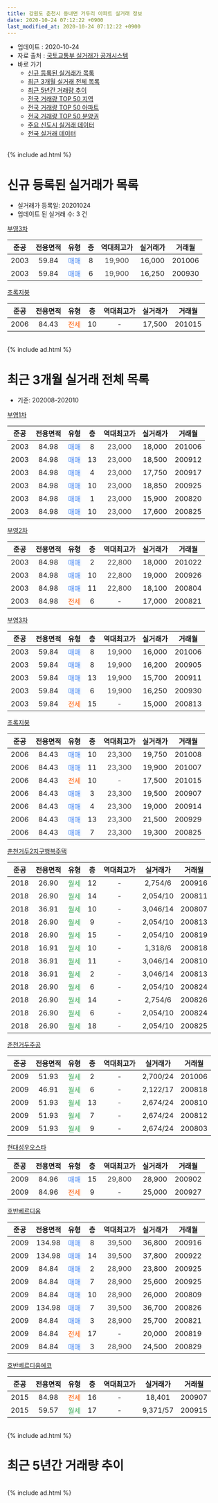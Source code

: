 ```yaml
---
title: 강원도 춘천시 동내면 거두리 아파트 실거래 정보
date: 2020-10-24 07:12:22 +0900
last_modified_at: 2020-10-24 07:12:22 +0900
---
```


* 업데이트 : 2020-10-24
* 자료 출처 : [국토교통부 실거래가 공개시스템](http://rt.molit.go.kr)
* 바로 가기
    * [신규 등록된 실거래가 목록](#신규-등록된-실거래가-목록)
    * [최근 3개월 실거래 전체 목록](#최근-3개월-실거래-전체-목록)
    * [최근 5년간 거래량 추이](#최근-5년간-거래량-추이)
    * [전국 거래량 TOP 50 지역](https://inasie.github.io/apt-trade-info/최근-3개월-전국에서-가장-거래가-많이-발생한-지역)
    * [전국 거래량 TOP 50 아파트](https://inasie.github.io/apt-trade-info/최근-3개월-전국에서-가장-거래가-많이-발생한-아파트)
    * [전국 거래량 TOP 50 분양권](https://inasie.github.io/apt-trade-info/최근-3개월-전국에서-가장-거래가-많이-발생한-분양권)
    * [주요 신도시 실거래 데이터](https://inasie.github.io/apt-trade-info/주요-신도시)
    * [전국 실거래 데이터](https://inasie.github.io/apt-trade-info/전국)
<br>
{% include ad.html %}
<br>

# 신규 등록된 실거래가 목록
* 실거래가 등록일: 20201024
* 업데이트 된 실거래 수: 3 건


[부영3차](https://search.naver.com/search.naver?query=%EA%B0%95%EC%9B%90%EB%8F%84+%EC%B6%98%EC%B2%9C%EC%8B%9C+%EB%8F%99%EB%82%B4%EB%A9%B4+%EA%B1%B0%EB%91%90%EB%A6%AC+%EB%B6%80%EC%98%813%EC%B0%A8)

|준공|전용면적|유형|층|역대최고가|실거래가|거래월|
|:---:|:---:|:---:|:---:|:---:|:---:|:---:|
|2003|59.84|<span style="color:#4285f3">매매</span>|8|<span style="color:#444444">19,900</span>|16,000|201006|
|2003|59.84|<span style="color:#4285f3">매매</span>|6|<span style="color:#444444">19,900</span>|16,250|200930|

[초록지붕](https://search.naver.com/search.naver?query=%EA%B0%95%EC%9B%90%EB%8F%84+%EC%B6%98%EC%B2%9C%EC%8B%9C+%EB%8F%99%EB%82%B4%EB%A9%B4+%EA%B1%B0%EB%91%90%EB%A6%AC+%EC%B4%88%EB%A1%9D%EC%A7%80%EB%B6%95)

|준공|전용면적|유형|층|역대최고가|실거래가|거래월|
|:---:|:---:|:---:|:---:|:---:|:---:|:---:|
|2006|84.43|<span style="color:#ff5a00">전세</span>|10|<span style="color:#444444">-</span>|17,500|201015|


<br>
{% include ad.html %}
<br>

# 최근 3개월 실거래 전체 목록
* 기준: 202008-202010


[부영1차](https://search.naver.com/search.naver?query=%EA%B0%95%EC%9B%90%EB%8F%84+%EC%B6%98%EC%B2%9C%EC%8B%9C+%EB%8F%99%EB%82%B4%EB%A9%B4+%EA%B1%B0%EB%91%90%EB%A6%AC+%EB%B6%80%EC%98%811%EC%B0%A8)

|준공|전용면적|유형|층|역대최고가|실거래가|거래월|
|:---:|:---:|:---:|:---:|:---:|:---:|:---:|
|2003|84.98|<span style="color:#4285f3">매매</span>|8|<span style="color:#444444">23,000</span>|18,000|201006|
|2003|84.98|<span style="color:#4285f3">매매</span>|13|<span style="color:#444444">23,000</span>|18,500|200912|
|2003|84.98|<span style="color:#4285f3">매매</span>|4|<span style="color:#444444">23,000</span>|17,750|200917|
|2003|84.98|<span style="color:#4285f3">매매</span>|10|<span style="color:#444444">23,000</span>|18,850|200925|
|2003|84.98|<span style="color:#4285f3">매매</span>|1|<span style="color:#444444">23,000</span>|15,900|200820|
|2003|84.98|<span style="color:#4285f3">매매</span>|10|<span style="color:#444444">23,000</span>|17,600|200825|

[부영2차](https://search.naver.com/search.naver?query=%EA%B0%95%EC%9B%90%EB%8F%84+%EC%B6%98%EC%B2%9C%EC%8B%9C+%EB%8F%99%EB%82%B4%EB%A9%B4+%EA%B1%B0%EB%91%90%EB%A6%AC+%EB%B6%80%EC%98%812%EC%B0%A8)

|준공|전용면적|유형|층|역대최고가|실거래가|거래월|
|:---:|:---:|:---:|:---:|:---:|:---:|:---:|
|2003|84.98|<span style="color:#4285f3">매매</span>|2|<span style="color:#444444">22,800</span>|18,000|201022|
|2003|84.98|<span style="color:#4285f3">매매</span>|10|<span style="color:#444444">22,800</span>|19,000|200926|
|2003|84.98|<span style="color:#4285f3">매매</span>|11|<span style="color:#444444">22,800</span>|18,100|200804|
|2003|84.98|<span style="color:#ff5a00">전세</span>|6|<span style="color:#444444">-</span>|17,000|200821|

[부영3차](https://search.naver.com/search.naver?query=%EA%B0%95%EC%9B%90%EB%8F%84+%EC%B6%98%EC%B2%9C%EC%8B%9C+%EB%8F%99%EB%82%B4%EB%A9%B4+%EA%B1%B0%EB%91%90%EB%A6%AC+%EB%B6%80%EC%98%813%EC%B0%A8)

|준공|전용면적|유형|층|역대최고가|실거래가|거래월|
|:---:|:---:|:---:|:---:|:---:|:---:|:---:|
|2003|59.84|<span style="color:#4285f3">매매</span>|8|<span style="color:#444444">19,900</span>|16,000|201006|
|2003|59.84|<span style="color:#4285f3">매매</span>|8|<span style="color:#444444">19,900</span>|16,200|200905|
|2003|59.84|<span style="color:#4285f3">매매</span>|13|<span style="color:#444444">19,900</span>|15,700|200911|
|2003|59.84|<span style="color:#4285f3">매매</span>|6|<span style="color:#444444">19,900</span>|16,250|200930|
|2003|59.84|<span style="color:#ff5a00">전세</span>|15|<span style="color:#444444">-</span>|15,000|200813|

[초록지붕](https://search.naver.com/search.naver?query=%EA%B0%95%EC%9B%90%EB%8F%84+%EC%B6%98%EC%B2%9C%EC%8B%9C+%EB%8F%99%EB%82%B4%EB%A9%B4+%EA%B1%B0%EB%91%90%EB%A6%AC+%EC%B4%88%EB%A1%9D%EC%A7%80%EB%B6%95)

|준공|전용면적|유형|층|역대최고가|실거래가|거래월|
|:---:|:---:|:---:|:---:|:---:|:---:|:---:|
|2006|84.43|<span style="color:#4285f3">매매</span>|10|<span style="color:#444444">23,300</span>|19,750|201008|
|2006|84.43|<span style="color:#4285f3">매매</span>|11|<span style="color:#444444">23,300</span>|19,900|201007|
|2006|84.43|<span style="color:#ff5a00">전세</span>|10|<span style="color:#444444">-</span>|17,500|201015|
|2006|84.43|<span style="color:#4285f3">매매</span>|3|<span style="color:#444444">23,300</span>|19,500|200907|
|2006|84.43|<span style="color:#4285f3">매매</span>|4|<span style="color:#444444">23,300</span>|19,000|200914|
|2006|84.43|<span style="color:#4285f3">매매</span>|13|<span style="color:#444444">23,300</span>|21,500|200929|
|2006|84.43|<span style="color:#4285f3">매매</span>|7|<span style="color:#444444">23,300</span>|19,300|200825|

[춘천거두2지구행복주택](https://search.naver.com/search.naver?query=%EA%B0%95%EC%9B%90%EB%8F%84+%EC%B6%98%EC%B2%9C%EC%8B%9C+%EB%8F%99%EB%82%B4%EB%A9%B4+%EA%B1%B0%EB%91%90%EB%A6%AC+%EC%B6%98%EC%B2%9C%EA%B1%B0%EB%91%902%EC%A7%80%EA%B5%AC%ED%96%89%EB%B3%B5%EC%A3%BC%ED%83%9D)

|준공|전용면적|유형|층|역대최고가|실거래가|거래월|
|:---:|:---:|:---:|:---:|:---:|:---:|:---:|
|2018|26.90|<span style="color:#34a853">월세</span>|12|<span style="color:#444444">-</span>|2,754/6|200916|
|2018|26.90|<span style="color:#34a853">월세</span>|14|<span style="color:#444444">-</span>|2,054/10|200811|
|2018|36.91|<span style="color:#34a853">월세</span>|10|<span style="color:#444444">-</span>|3,046/14|200807|
|2018|26.90|<span style="color:#34a853">월세</span>|9|<span style="color:#444444">-</span>|2,054/10|200813|
|2018|26.90|<span style="color:#34a853">월세</span>|15|<span style="color:#444444">-</span>|2,054/10|200819|
|2018|16.91|<span style="color:#34a853">월세</span>|10|<span style="color:#444444">-</span>|1,318/6|200818|
|2018|36.91|<span style="color:#34a853">월세</span>|11|<span style="color:#444444">-</span>|3,046/14|200810|
|2018|36.91|<span style="color:#34a853">월세</span>|2|<span style="color:#444444">-</span>|3,046/14|200813|
|2018|26.90|<span style="color:#34a853">월세</span>|6|<span style="color:#444444">-</span>|2,054/10|200824|
|2018|26.90|<span style="color:#34a853">월세</span>|14|<span style="color:#444444">-</span>|2,754/6|200826|
|2018|26.90|<span style="color:#34a853">월세</span>|6|<span style="color:#444444">-</span>|2,054/10|200824|
|2018|26.90|<span style="color:#34a853">월세</span>|18|<span style="color:#444444">-</span>|2,054/10|200825|

[춘천거두주공](https://search.naver.com/search.naver?query=%EA%B0%95%EC%9B%90%EB%8F%84+%EC%B6%98%EC%B2%9C%EC%8B%9C+%EB%8F%99%EB%82%B4%EB%A9%B4+%EA%B1%B0%EB%91%90%EB%A6%AC+%EC%B6%98%EC%B2%9C%EA%B1%B0%EB%91%90%EC%A3%BC%EA%B3%B5)

|준공|전용면적|유형|층|역대최고가|실거래가|거래월|
|:---:|:---:|:---:|:---:|:---:|:---:|:---:|
|2009|51.93|<span style="color:#34a853">월세</span>|2|<span style="color:#444444">-</span>|2,700/24|201006|
|2009|46.91|<span style="color:#34a853">월세</span>|6|<span style="color:#444444">-</span>|2,122/17|200818|
|2009|51.93|<span style="color:#34a853">월세</span>|13|<span style="color:#444444">-</span>|2,674/24|200810|
|2009|51.93|<span style="color:#34a853">월세</span>|7|<span style="color:#444444">-</span>|2,674/24|200812|
|2009|51.93|<span style="color:#34a853">월세</span>|9|<span style="color:#444444">-</span>|2,674/24|200803|

[현대성우오스타](https://search.naver.com/search.naver?query=%EA%B0%95%EC%9B%90%EB%8F%84+%EC%B6%98%EC%B2%9C%EC%8B%9C+%EB%8F%99%EB%82%B4%EB%A9%B4+%EA%B1%B0%EB%91%90%EB%A6%AC+%ED%98%84%EB%8C%80%EC%84%B1%EC%9A%B0%EC%98%A4%EC%8A%A4%ED%83%80)

|준공|전용면적|유형|층|역대최고가|실거래가|거래월|
|:---:|:---:|:---:|:---:|:---:|:---:|:---:|
|2009|84.96|<span style="color:#4285f3">매매</span>|15|<span style="color:#444444">29,800</span>|28,900|200902|
|2009|84.96|<span style="color:#ff5a00">전세</span>|9|<span style="color:#444444">-</span>|25,000|200927|


<script async src="//pagead2.googlesyndication.com/pagead/js/adsbygoogle.js"></script>
<!-- 기본 -->
<ins class="adsbygoogle"
     style="display:block"
     data-ad-client="ca-pub-2446590836940007"
     data-ad-slot="1659523306"
     data-ad-format="auto"
     data-full-width-responsive="true"></ins>
<script>
(adsbygoogle = window.adsbygoogle || []).push({});
</script>


[호반베르디움](https://search.naver.com/search.naver?query=%EA%B0%95%EC%9B%90%EB%8F%84+%EC%B6%98%EC%B2%9C%EC%8B%9C+%EB%8F%99%EB%82%B4%EB%A9%B4+%EA%B1%B0%EB%91%90%EB%A6%AC+%ED%98%B8%EB%B0%98%EB%B2%A0%EB%A5%B4%EB%94%94%EC%9B%80)

|준공|전용면적|유형|층|역대최고가|실거래가|거래월|
|:---:|:---:|:---:|:---:|:---:|:---:|:---:|
|2009|134.98|<span style="color:#4285f3">매매</span>|8|<span style="color:#444444">39,500</span>|36,800|200916|
|2009|134.98|<span style="color:#4285f3">매매</span>|14|<span style="color:#444444">39,500</span>|37,800|200922|
|2009|84.84|<span style="color:#4285f3">매매</span>|2|<span style="color:#444444">28,900</span>|23,800|200925|
|2009|84.84|<span style="color:#4285f3">매매</span>|7|<span style="color:#444444">28,900</span>|25,600|200925|
|2009|84.84|<span style="color:#4285f3">매매</span>|10|<span style="color:#444444">28,900</span>|26,000|200809|
|2009|134.98|<span style="color:#4285f3">매매</span>|7|<span style="color:#444444">39,500</span>|36,700|200826|
|2009|84.84|<span style="color:#4285f3">매매</span>|3|<span style="color:#444444">28,900</span>|25,700|200821|
|2009|84.84|<span style="color:#ff5a00">전세</span>|17|<span style="color:#444444">-</span>|20,000|200819|
|2009|84.84|<span style="color:#4285f3">매매</span>|3|<span style="color:#444444">28,900</span>|24,500|200829|

[호반베르디움에코](https://search.naver.com/search.naver?query=%EA%B0%95%EC%9B%90%EB%8F%84+%EC%B6%98%EC%B2%9C%EC%8B%9C+%EB%8F%99%EB%82%B4%EB%A9%B4+%EA%B1%B0%EB%91%90%EB%A6%AC+%ED%98%B8%EB%B0%98%EB%B2%A0%EB%A5%B4%EB%94%94%EC%9B%80%EC%97%90%EC%BD%94)

|준공|전용면적|유형|층|역대최고가|실거래가|거래월|
|:---:|:---:|:---:|:---:|:---:|:---:|:---:|
|2015|84.98|<span style="color:#ff5a00">전세</span>|16|<span style="color:#444444">-</span>|18,401|200907|
|2015|59.57|<span style="color:#34a853">월세</span>|17|<span style="color:#444444">-</span>|9,371/57|200915|


<br>
{% include ad.html %}
<br>

# 최근 5년간 거래량 추이


<div style="width:100%;">
    <canvas id="deal_progress" height="200"></canvas>
</div>

<script>
new Chart(document.getElementById("deal_progress"), {
    type: 'line',
    data: {
        labels: ['201510','201511','201512','201601','201602','201603','201604','201605','201606','201607','201608','201609','201610','201611','201612','201701','201702','201703','201704','201705','201706','201707','201708','201709','201710','201711','201712','201801','201802','201803','201804','201805','201806','201807','201808','201809','201810','201811','201812','201901','201902','201903','201904','201905','201906','201907','201908','201909','201910','201911','201912','202001','202002','202003','202004','202005','202006','202007','202008','202009','202010'],
        datasets: [{
            label: '매매',
            pointRadius: 1,
            data: [23, 20, 14, 21, 12, 29, 15, 12, 16, 14, 9, 12, 11, 7, 10, 7, 12, 10, 6, 6, 12, 14, 9, 11, 8, 12, 6, 9, 13, 6, 7, 7, 5, 7, 3, 4, 4, 1, 7, 9, 10, 8, 12, 5, 8, 6, 10, 5, 12, 13, 10, 10, 13, 18, 10, 12, 18, 16, 8, 15, 5],
            borderColor: "rgba(255, 201, 14, 1)",
            backgroundColor: "rgba(255, 201, 14, 0.5)",
            fill: false,
            lineTension: 0
        },{
            label: '전월세',
            pointRadius: 1,
            data: [8, 6, 6, 10, 7, 13, 7, 2, 2, 3, 4, 4, 3, 4, 2, 3, 9, 7, 37, 12, 8, 8, 8, 9, 8, 9, 5, 13, 22, 8, 9, 15, 13, 6, 4, 5, 6, 4, 14, 6, 8, 6, 15, 6, 5, 2, 9, 6, 17, 12, 7, 6, 15, 34, 95, 9, 5, 10, 18, 4, 2],
            borderColor: "rgba(0, 141, 185, 1)",
            backgroundColor: "rgba(0, 141, 185, 0.5)",
            fill: false,
            lineTension: 0
        }
        ]
    },
    options: {
        responsive: true,
        title: {
            display: false
        },
        tooltips: {
            mode: 'index',
            intersect: false
        },
        hover: {
            mode: 'nearest',
            intersect: true
        },
        scales: {
            xAxes: [{
                display: true,
                scaleLabel: {
                    display: true,
                    labelString: '년/월'
                }
            }],
            yAxes: [{
                display: true,
                ticks: {
                    suggestedMin: 0,
                },
                scaleLabel: {
                    display: true,
                    labelString: '실거래 수'
                }
            }]
        }
    }
});

</script>


<br>
{% include ad.html %}
<br>

